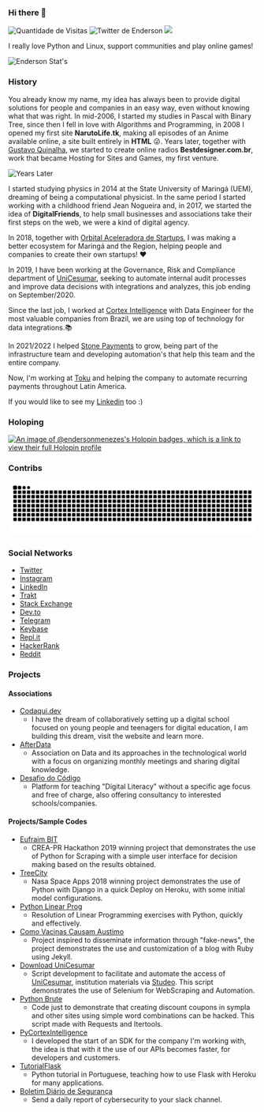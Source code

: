 ### Hi there 🐍

<p align="left">
  <img src="https://komarev.com/ghpvc/?username=endersonmenezes" alt="Quantidade de Visitas" /> 
  <a src="https://twitter.com/iluendido">
    <img src="https://img.shields.io/twitter/follow/iluendido?style=social" alt="Twitter de Enderson">
  </a>
  <a src="https://www.linkedin.com/in/endersonmenezes/">
    <img src="https://img.shields.io/twitter/url?label=LinkedIn&logo=linkedin&style=social&url=https%3A%2F%2Fwww.linkedin.com%2Fin%2Fendersonmenezes%2F">
  </a>
</p>

I really love Python and Linux, support communities and play online games!

![Enderson Stat's](https://cr-ss-service.azurewebsites.net/api/ScreenShot?widget=summary&username=endersonmenezes)

### History

You already know my name, my idea has always been to provide digital solutions for people and companies in an easy way, even without knowing what that was right. In mid-2006, I started my studies in Pascal with Binary Tree, since then I fell in love with Algorithms and Programming, in 2008 I opened my first site **NarutoLife.tk**, making all episodes of an Anime available online, a site built entirely in **HTML** 😜. Years later, together with [Gustavo Quinalha](https://github.com/gustavoquinalha), we started to create online radios **Bestdesigner.com.br**, work that became Hosting for Sites and Games, my first venture.

![Years Later](https://i.ytimg.com/vi/K5bgq69ujs4/hqdefault.jpg)

I started studying physics in 2014 at the State University of Maringá (UEM), dreaming of being a computational physicist. In the same period I started working with a childhood friend Jean Nogueira and, in 2017, we started the idea of **DigitalFriends**, to help small businesses and associations take their first steps on the web, we were a kind of digital agency.

In 2018, together with [Orbital Aceleradora de Startups](https://orbital.ac), I was making a better ecosystem for Maringá and the Region, helping people and companies to create their own startups! ❤️

In 2019, I have been working at the Governance, Risk and Compliance department of [UniCesumar](https://unicesumar.edu.br), seeking to automate internal audit processes and improve data decisions with integrations and analyzes, this job ending on September/2020.

Since the last job, I worked at [Cortex Intelligence](https://cortex-intelligence.com) with Data Engineer for the most valuable companies from Brazil, we are using top of technology for data integrations.📚

In 2021/2022 I helped [Stone Payments](http://stone.co/) to grow, being part of the infrastructure team and developing automation's that help this team and the entire company.

Now, I'm working at [Toku](https://trytoku.com) and helping the company to automate recurring payments throughout Latin America.

If you would like to see my [Linkedin](https://www.linkedin.com/in/endersonmenezes/) too :)

### Holoping

[![An image of @endersonmenezes's Holopin badges, which is a link to view their full Holopin profile](https://holopin.me/endersonmenezes)](https://holopin.io/@endersonmenezes)

### Contribs

![Contrib from Me](https://github.com/endersonmenezes/endersonmenezes/blob/output/github-contribution-grid-snake.svg)

### Social Networks

- [Twitter](https://twitter.com/iluendido/)
- [Instagram](https://www.instagram.com/iluendido/)
- [LinkedIn](https://www.linkedin.com/in/endersonmenezes/)
- [Trakt](https://trakt.tv/users/endersonmc)
- [Stack Exchange](https://stackexchange.com/users/6699402/enderson-menezes?tab=accounts)
- [Dev.to](https://dev.to/endersonmenezes)
- [Telegram](https://t.me/endersonmc)
- [Keybase](https://keybase.io/enderson)
- [Repl.it](https://repl.it/@menezesenderson)
- [HackerRank](https://www.hackerrank.com/endersonmenezes)
- [Reddit](https://www.reddit.com/user/endersonmc)

### Projects

#### Associations

- [Codaqui.dev](https://codaqui.dev)
  - I have the dream of collaboratively setting up a digital school focused on young people and teenagers for digital education, I am building this dream, visit the website and learn more.
- [AfterData](https://afterdata.in)
  - Association on Data and its approaches in the technological world with a focus on organizing monthly meetings and sharing digital knowledge.
- [Desafio do Código](https://desafiodocodigo.com.br)
  - Platform for teaching "Digital Literacy" without a specific age focus and free of charge, also offering consultancy to interested schools/companies.

#### Projects/Sample Codes

- [Eufraim BIT](https://github.com/endersonmenezes/eufraim)
  - CREA-PR Hackathon 2019 winning project that demonstrates the use of Python for Scraping with a simple user interface for decision making based on the results obtained.
- [TreeCity](https://github.com/endersonmenezes/treecity)
  - Nasa Space Apps 2018 winning project demonstrates the use of Python with Django in a quick Deploy on Heroku, with some initial model configurations.
- [Python Linear Prog](https://github.com/endersonmenezes/python-linear-programming)
  - Resolution of Linear Programming exercises with Python, quickly and effectively.
- [Como Vacinas Causam Austimo](https://github.com/endersonmenezes/como-vacinas-causam-autismo)
  - Project inspired to disseminate information through "fake-news", the project demonstrates the use and customization of a blog with Ruby using Jekyll.
- [Download UniCesumar](https://github.com/endersonmenezes/download-slides-unicesumar)
  - Script development to facilitate and automate the access of [UniCesumar](https://unicesumar.edu.br), institution materials via [Studeo](http://studeo.unicesumar.edu.br/). This script demonstrates the use of Selenium for WebScraping and Automation.
- [Python Brute](https://github.com/endersonmenezes/pythonbrute)
  - Code just to demonstrate that creating discount coupons in sympla and other sites using simple word combinations can be hacked. This script made with Requests and Itertools.
- [PyCortexIntelligence](https://github.com/endersonmenezes/pycortexintelligence)
  - I developed the start of an SDK for the company I'm working with, the idea is that with it the use of our APIs becomes faster, for developers and customers.
- [TutorialFlask](https://github.com/endersonmenezes/tutorialflask)
  - Python tutorial in Portuguese, teaching how to use Flask with Heroku for many applications.
- [Boletim Diário de Segurança](https://github.com/endersonmenezes/boletim-diario-seguranca)
  - Send a daily report of cybersecurity to your slack channel.
